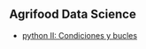 ## Agrifood Data Science


- [python II: Condiciones y bucles](https://github.com/Agrifood-DS/demo-py/blob/main/python-II.ipynb)
